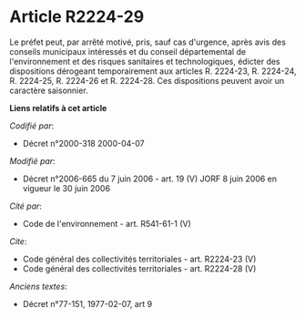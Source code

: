 # Article R2224-29

Le préfet peut, par arrêté motivé, pris, sauf cas d'urgence, après avis des conseils municipaux intéressés et du conseil
départemental de l'environnement et des risques sanitaires et technologiques, édicter des dispositions dérogeant
temporairement aux articles R. 2224-23, R. 2224-24, R. 2224-25, R. 2224-26 et R. 2224-28. Ces dispositions peuvent avoir un
caractère saisonnier.

**Liens relatifs à cet article**

_Codifié par_:

  - Décret n°2000-318 2000-04-07

_Modifié par_:

  - Décret n°2006-665 du 7 juin 2006 - art. 19 (V) JORF 8 juin 2006 en vigueur le 30 juin 2006

_Cité par_:

  - Code de l'environnement - art. R541-61-1 (V)

_Cite_:

  - Code général des collectivités territoriales - art. R2224-23 (V)
  - Code général des collectivités territoriales - art. R2224-28 (V)

_Anciens textes_:

  - Décret n°77-151, 1977-02-07, art 9
